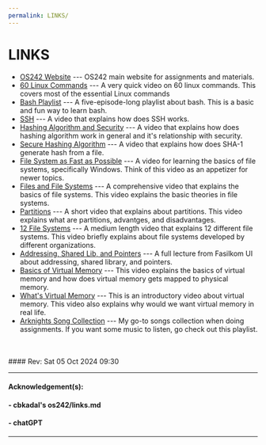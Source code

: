 ```yaml
---
permalink: LINKS/
---
```


# LINKS

- [OS242 Website](https://os.vlsm.org/) --- OS242 main website for assignments and materials.
- [60 Linux Commands](https://www.youtube.com/watch?v=gd7BXuUQ91w&list=WL&index=1) --- A very quick video on 60 linux commands. This covers most of the essential Linux commands
- [Bash Playlist](https://youtube.com/playlist?list=PLIhvC56v63IKioClkSNDjW7iz-6TFvLwS&si=uRHWw1Bd3HW-izdy) --- A five-episode-long playlist about bash. This is a basic and fun way to learn bash.
- [SSH](https://www.youtube.com/watch?v=ORcvSkgdA58) --- A video that explains how does SSH works.
- [Hashing Algorithm and Security](https://www.youtube.com/watch?v=b4b8ktEV4Bg) --- A video that explains how does hashing algorithm work in general and it's relationship with security.
- [Secure Hashing Algorithm](https://www.youtube.com/watch?v=DMtFhACPnTY) --- A video that explains how does SHA-1 generate hash from a file.
- [File System as Fast as Possible](https://www.youtube.com/watch?v=BV0-EPUYuQc) --- A video for learning the basics of file systems, specifically Windows. Think of this video as an appetizer for newer topics.
- [Files and File Systems](https://www.youtube.com/watch?v=KN8YgJnShPM&list=WL&index=3) --- A comprehensive video that explains the basics of file systems. This video explains the basic theories in file systems.
- [Partitions](https://www.youtube.com/watch?v=AeUM4kR67XQ&list=WL&index=2) --- A short video that explains about partitions. This video explains what are partitions, advantges, and disadvantages.
- [12 File Systems](https://www.youtube.com/watch?v=_h30HBYxtws&list=WL&index=1) --- A medium length video that explains 12 different file systems. This video briefly explains about file systems developed by different organizations.
- [Addressing, Shared Lib, and Pointers](https://www.youtube.com/watch?v=aQgyZGd1MhY) --- A full lecture from Fasilkom UI about addressing, shared library, and pointers.
- [Basics of Virtual Memory](https://www.youtube.com/watch?v=8yO2FBBfaB0) --- This video explains the basics of virtual memory and how does virtual memory gets mapped to physical memory.
- [What's Virtual Memory](https://youtu.be/5lFnKYCZT5o?si=CFanGIf_UpTcHWCt) --- This is an introductory video about virtual memory. This video also explains why would we want virtual memory in real life.
- [Arknights Song Collection](https://youtube.com/playlist?list=PLYNMFG-_-1eOIeGjijtuTe124edSM1CZu&si=eP-pykvQBsP6iP_X) --- My go-to songs collection when doing assignments. If you want some music to listen, go check out this playlist.

<br>
<br>
#### Rev: Sat 05 Oct 2024 09:30
<hr>

#### Acknowledgement(s):

#### - cbkadal's os242/links.md

#### - chatGPT

<hr>
